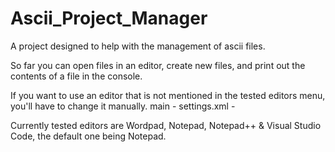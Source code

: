 # Ascii_Project_Manager
A project designed to help with the management of ascii files. 

So far you can open files in an editor, create new files, and print out the contents of a file in the console.

If you want to use an editor that is not mentioned in the tested editors menu, you'll have to change it manually.
main - settings.xml - <settings editor="INPUT PATH HERE">


Currently tested editors are Wordpad, Notepad, Notepad++ & Visual Studio Code, the default one being Notepad.
